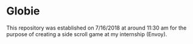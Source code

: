 # Globie
This repository was established on 7/16/2018 at around 11:30 am for the purpose of creating a side scroll game at my internship (Envoy).

